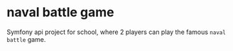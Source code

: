 # naval battle game
Symfony api project for school, where 2 players can play the famous `naval battle` game.
